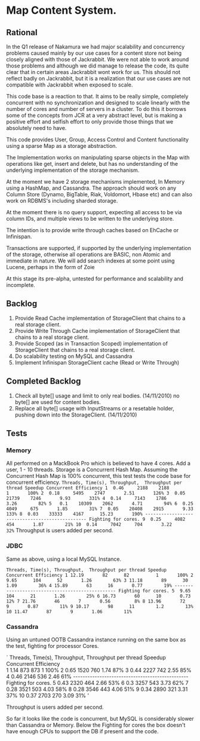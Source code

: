 # Map Content System.

## Rational
  In the Q1 release of Nakamura we had major scalability and concurrency problems caused mainly by our use cases for a content
store not being closely aligned with those of Jackrabbit. We were not able to work around those problems and although we did manage
to release the code, its quite clear that in certain areas Jackrabbit wont work for us. This should not reflect badly on Jackrabbit, 
but it is a realization that our use cases are not compatible with Jackrabbit when exposed to scale.

This code base is a reaction to that. It aims to be really simple, completely concurrent with no synchronization and designed to scale
linearly with the number of cores and number of servers in a cluster. To do this it borrows some of the concepts from JCR at a very
abstract level, but is making a positive effort and selfish effort to only provide those things that we absolutely need to have. 

This code provides User, Group, Access Control and Content functionality using a sparse Map as a storage abstraction. 

The Implementation works on manipulating sparse objects in the Map with operations like get, insert and delete, but 
has no understanding of the underlying implementation of the storage mechanism. 

At the moment we have 2 storage mechanisms implemented, In Memory using a HashMap, and Cassandra. The approach should 
work on any Column Store (Dynamo, BigTable, Riak, Voldomort, Hbase etc) and can also work on RDBMS's including sharded storage.

At the moment there is no query support, expecting all access to be via column IDs, and multiple views to be written to the 
underlying store.

The intention is to provide write through caches based on EhCache or Infinispan.

Transactions are supported, if supported by the underlying implementation of the storage, otherwise all operations are BASIC, non Atomic and immediate in nature.
We will add search indexes at some point using Lucene, perhaps in the form of Zoie


At this stage its pre-alpha, untested for performance and scalability and incomplete.



## Backlog

1. Provide Read Cache implementation of StorageClient that chains to a real storage client.
1. Provide Write Through Cache implementation of StorageClient that chains to a real storage client.
1. Provide Scoped (as in Transaction Scoped) implementation of StorageClient that chains to a real storage client.
1. Do scalability testing on MySQL and Cassandra
1. Implement Infinispan StorageClient cache (Read or Write Through)


## Completed Backlog
1. Check all byte[] usage and limit to only real bodies. (14/11/2010) no byte[] are used for content bodies.
1. Replace all byte[] usage with InputStreams or a resetable holder, pushing down into the StorageClient. (14/11/2010)




## Tests


### Memory
All performed on a MackBook Pro which is believed to have 4 cores.
Add a user, 1 - 10 threads. Storage is a Concurrent Hash Map. Assuming the Concurrent Hash Map is 100% concurrent, this test
tests the code base for concurrent efficiency.
`
Threads,
     Time(s),
            Throughput, 
                      Throughput per thread
                                 Speedup
                                            Concurrent Efficiency
  1  0.46     2188    2188          1       100%
  2  0.18     5495    2747       2.51       126%
  3  0.05    21739    7246       9.93       331%
  4  0.14     7143    1786       3.26        82%
  5   0.1    10309    2062       4.71        94%
  6  0.25     4049     675       1.85        31%
  7  0.05    20408    2915       9.33       133%
  8  0.03    33333    4167      15.23       190%
  ------------------------------------------------ Fighting for cores.
  9  0.25     4082     454       1.87        21%
 10  0.14     7042     704       3.22        32%
` 
Throughput is users added per second.


### JDBC
Same as above, using a local MySQL Instance.

`
Threads,
     Time(s),
            Throughput, 
                      Throughput per thread
                                 Speedup
                                            Concurrent Efficiency
  1 12.19       82      82          1       100%
  2  9.65      104      52       1.26        63%
  3 11.18       89      30       1.09        36%
  4 15.89       63      16       0.77        19%
  ------------------------------------------------ Fighting for cores.
  5  9.65      104      21       1.26        25%
  6 16.73       60      10       0.73        12%
  7 21.76       46       7       0.56         8%
  8 13.96       72       9       0.87        11%
  9 10.17       98      11        1.2        13%
 10 11.47       87       9       1.06        11%
`    
### Cassandra

Using an untuned OOTB Cassandra instance running on the same box as the test, fighting for processor Cores.

                                     
                                     
`
Threads,
     Time(s),
            Throughput, 
                      Throughput per thread
                                 Speedup
                                            Concurrent Efficiency                                     
  1  1.14      873     873          1       100%
  2  0.65     1520     760       1.74        87%
  3  0.44     2227     742       2.55        85%
  4  0.46     2146     536       2.46        61%
  ------------------------------------------------ Fighting for cores.
  5  0.43     2320     464       2.66        53%
  6   0.3     3257     543       3.73        62%
  7  0.28     3521     503       4.03        58%
  8  0.28     3546     443       4.06        51%
  9  0.34     2890     321       3.31        37%
 10  0.37     2703     270       3.09        31%
'

Throughput is users added per second.


So far it looks like the code is concurrent, but MySQL is considerably slower than Cassandra or Memory. Below the Fighting for cores
the box doesn't have enough CPUs to support the DB if present and the code.


